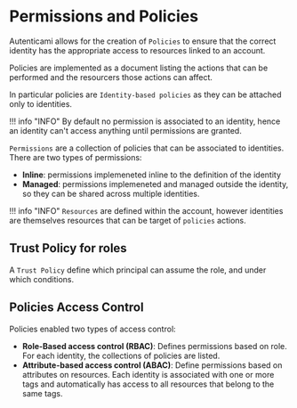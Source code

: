 # Permissions and Policies

Autenticami allows for the creation of `Policies` to ensure that the correct identity has the appropriate access to resources linked to an account.

Policies are implemented as a document listing the actions that can be performed and the resourcers those actions can affect.

In particular policies are `Identity-based policies` as they can be attached only to identities.

!!! info "INFO"
    By default no permission is associated to an identity, hence an identity can't access anything until permissions are granted.

`Permissions` are a collection of policies that can be associated to identities. There are two types of permissions:

- **Inline**: permissions implemeneted inline to the definition of the identity
- **Managed**: permissions implemeneted and managed outside the identity, so they can be shared across multiple identities.

!!! info "INFO"
    `Resources` are defined within the account, however identities are themselves resources that can be target of `policies` actions.

## Trust Policy for roles

A `Trust Policy` define which principal can assume the role, and under which conditions.

## Policies Access Control

Policies enabled two types of access control:

- **Role-Based access control (RBAC)**: Defines permissions based on role. For each identity, the collections of policies are listed.
- **Attribute-based access control (ABAC)**: Define permissions based on attributes on resources. Each identity is associated with one or more tags and automatically has access to all resources that belong to the same tags.
